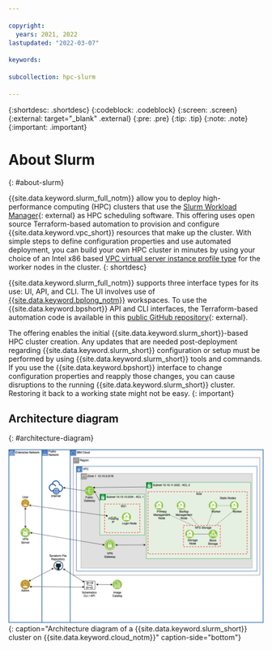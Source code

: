 ```yaml
---

copyright:
  years: 2021, 2022
lastupdated: "2022-03-07"

keywords: 

subcollection: hpc-slurm

---
```


{:shortdesc: .shortdesc}
{:codeblock: .codeblock}
{:screen: .screen}
{:external: target="_blank" .external}
{:pre: .pre}
{:tip: .tip}
{:note: .note}
{:important: .important}

# About Slurm
{: #about-slurm}

{{site.data.keyword.slurm_full_notm}} allow you to deploy high-performance computing (HPC) clusters that use the [Slurm Workload Manager](https://github.com/SchedMD/slurm){: external} as HPC scheduling software. This offering uses open source Terraform-based automation to provision and configure {{site.data.keyword.vpc_short}} resources that make up the cluster. With simple steps to define configuration properties and use automated deployment, you can build your own HPC cluster in minutes by using your choice of an Intel x86 based [VPC virtual server instance profile type](/docs/vpc?topic=vpc-profiles&interface=ui) for the worker nodes in the cluster.
{: shortdesc}

{{site.data.keyword.slurm_full_notm}} supports three interface types for its use: UI, API, and CLI. The UI involves use of [{{site.data.keyword.bplong_notm}}](/docs/schematics?topic=schematics-getting-started) workspaces. To use the {{site.data.keyword.bpshort}} API and CLI interfaces, the Terraform-based automation code is available in this [public GitHub repository](https://github.com/IBM-Cloud/hpc-cluster-slurm){: external}.

The offering enables the initial {{site.data.keyword.slurm_short}}-based HPC cluster creation. Any updates that are needed post-deployment regarding {{site.data.keyword.slurm_short}} configuration or setup must be performed by using {{site.data.keyword.slurm_short}} tools and commands. If you use the {{site.data.keyword.bpshort}} interface to change configuration properties and reapply those changes, you can cause disruptions to the running {{site.data.keyword.slurm_short}} cluster. Restoring it back to a working state might not be easy.
{: important}

## Architecture diagram
{: #architecture-diagram}

![Architecture diagram](images/6547a000-51eb-11ec-9d0c-2f3bcee6ceb8.png){: caption="Architecture diagram of a {{site.data.keyword.slurm_short}} cluster on {{site.data.keyword.cloud_notm}}" caption-side="bottom"}
